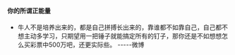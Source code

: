 #### 你的所谓正能量

* 牛人不是培养出来的，都是自己拼搏长出来的，靠谁都不如靠自己，自己都不想主动多学习，只期望用一把锤子就能搞定所有的钉子，那你还是不如想想怎么买彩票中500万吧，还更实际些。              -----微博

